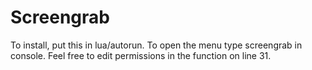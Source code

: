 Screengrab
==========

To install, put this in lua/autorun.
To open the menu type screengrab in console.
Feel free to edit permissions in the function on line 31.
